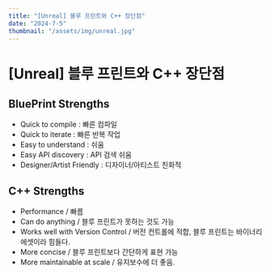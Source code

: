 ```yaml
---
title: "[Unreal] 블루 프린트와 C++ 장단점"
date: "2024-7-5"
thumbnail: "/assets/img/unreal.jpg"
---
```


# [Unreal] 블루 프린트와 C++ 장단점

## BluePrint Strengths

- Quick to compile : 빠른 컴파일
- Quick to iterate : 빠른 반복 작업
- Easy to understand : 쉬움
- Easy API discovery : API 검색 쉬움
- Designer/Artist Friendly : 디자이너/아티스트 친화적



## C++ Strengths

- Performance / 빠름
- Can do anything / 블루 프린트가 못하는 것도 가능
- Works well with Version Control / 버전 컨트롤에 적합, 블루 프린트는 바이너리 에셋이라 힘들다.
- More concise / 블루 프린트보다 간단하게 표현 가능
- More maintainable at scale / 유지보수에 더 좋음.